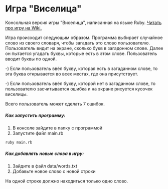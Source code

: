 # Игра "Виселица"

Консольная версия игры "Виселица", написанная на языке Ruby. [Читать про игру на Wiki.](https://ru.wikipedia.org/wiki/Виселица_(игра)) 

Игра происходит следующим образом. Программа выбирает случайное слово из своего словаря, чтобы загадать это слово пользователю. Пользователь видит на экране, сколько букв в загадонном слове. Далее он пытается угадать буквы, которые есть в этом слове. Пользователь вводит буквы по одной. 

-) Если пользователь ввёл букву, которая есть в загаданном слове, то эта буква открывается во всех местах, где она присутствует. 

-) Если пользователь ввёл букву, которой нет в загаданном слове, то пользователю засчитывается ошибка и на экране рисуется кусочек виселицы.

Всего пользователь может сделать 7 ошибок.



##### Как запустить программу:

1. В консоле зайдите в папку с программой
2. Запустите файл main.rb 
```
ruby main.rb
```


##### Как добавлять новые слова в игру:

1. Зайдите в файл data/words.txt
2. Добавьте новое слово с новой строки

На одной строке должно находиться только одно слово.
